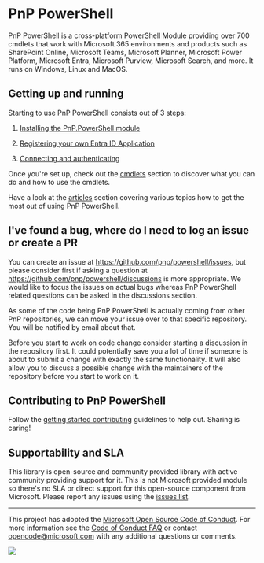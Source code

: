# PnP PowerShell
PnP PowerShell is a cross-platform PowerShell Module providing over 700 cmdlets that work with Microsoft 365 environments and products such as SharePoint Online, Microsoft Teams, Microsoft Planner, Microsoft Power Platform, Microsoft Entra, Microsoft Purview, Microsoft Search, and more. It runs on Windows, Linux and MacOS.

## Getting up and running

Starting to use PnP PowerShell consists out of 3 steps:

1. [Installing the PnP.PowerShell module](./articles/installation.md)
   
2. [Registering your own Entra ID Application](./articles/registerapplication.md)
   
3. [Connecting and authenticating](./articles/authentication.md)

Once you're set up, check out the [cmdlets](/powershell/cmdlets) section to discover what you can do and how to use the cmdlets.

Have a look at the [articles](/powershell/articles) section covering various topics how to get the most out of using PnP PowerShell. 

## I've found a bug, where do I need to log an issue or create a PR

You can create an issue at https://github.com/pnp/powershell/issues, but please consider first if asking a question at https://github.com/pnp/powershell/discussions is more appropriate. We would like to focus the issues on actual bugs whereas PnP PowerShell related questions can be asked in the discussions section.

As some of the code being PnP PowerShell is actually coming from other PnP repositories, we can move your issue over to that specific repository. You will be notified by email about that.

Before you start to work on code change consider starting a discussion in the repository first. It could potentially save you a lot of time if someone is about to submit a change with exactly the same functionality. It will also allow you to discuss a possible change with the maintainers of the repository before you start to work on it.

## Contributing to PnP PowerShell

Follow the [getting started contributing](/powershell/articles/gettingstartedcontributing.html) guidelines to help out. Sharing is caring!

## Supportability and SLA

This library is open-source and community provided library with active community providing support for it. This is not Microsoft provided module so there's no SLA or direct support for this open-source component from Microsoft. Please report any issues using the [issues list](https://github.com/pnp/powershell/issues).

-------
This project has adopted the [Microsoft Open Source Code of Conduct](https://opensource.microsoft.com/codeofconduct/). For more information see the [Code of Conduct FAQ](https://opensource.microsoft.com/codeofconduct/faq/) or contact [opencode@microsoft.com](mailto:opencode@microsoft.com) with any additional questions or comments.

<img src="https://m365-visitor-stats.azurewebsites.net/pnp-powershell/readme" /> 
